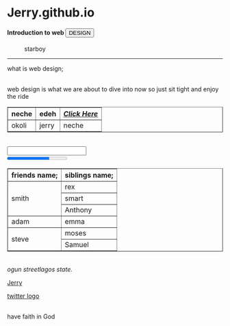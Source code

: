 # Jerry.github.io

<head>
<meta charset ="UTF-8">
<!--link to font awesome CDN-content delivery network-->
<link rel="style sheet" href="https://use.fontawesome.com/" crossorigin="anonymous"/>
<h4>Introduction to web <button>DESIGN</button></h4>
</head>
<body>


<div class="awesome"></div>    
<figure>
<img src ="lilkizs.jpg" width="device-width" alt="">
<figcaption>starboy</figcaption></figure>
<main>
<p><hr>what is web design;</p>
<p><br>web design is what we are about to dive into now so just sit tight and enjoy the ride</p>

</main>

<table border="">
<tr><th>neche</th><th>edeh</th> <th><a href="edeh.com"><cite>Click Here</cite></a></th></tr>
<tr><td>okoli</td><td>jerry</td><td>neche</td></tr>
</table>
<br>
<table border="1">

<tr><th>friends name;</th><th>siblings name;</th></tr>
<tr><td rowspan="3">smith</td><td>rex</td></tr><tr><td>smart</td></tr><tr><td>Anthony</td></tr>
<tr><td>adam</td><td>emma</td></tr>
<tr><td rowspan="2">steve</td><td>moses</td></tr><tr><td>Samuel</td></tr>


<input>
<br>
<progress value="70" max="100">10%</progress>
<br>
</table>


<footer>

<address><br>ogun streetlagos state.</address>




<p><a href="www.edehmicheal.com">Jerry
</a></p>
<p>
<a href="twitter.com" aria-label="Twitter">twitter logo</a>

</p> 
<p><br>
have faith in God</p>
</footer>


</body>


